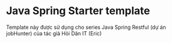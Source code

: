 # Java Spring Starter template
Template này được sử dụng cho series Java Spring Restful (dự án jobHunter) của tác giả Hỏi Dân IT (Eric)


